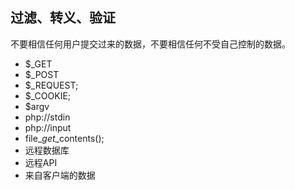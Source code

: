 ## 过滤、转义、验证

不要相信任何用户提交过来的数据，不要相信任何不受自己控制的数据。

* $\_GET
* $\_POST
* $\_REQUEST;
* $\_COOKIE;
* $argv
* php://stdin
* php://input
* file\__get_\_contents\(\);
* 远程数据库
* 远程API
* 来自客户端的数据



